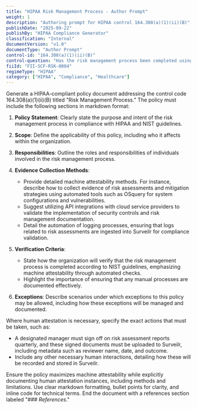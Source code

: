 ```yaml
---
title: "HIPAA Risk Management Process - Author Prompt"
weight: 1
description: "Authoring prompt for HIPAA control 164.308(a)(1)(ii)(B)"
publishDate: "2025-09-22"
publishBy: "HIPAA Compliance Generator"
classification: "Internal"
documentVersion: "v1.0"
documentType: "Author Prompt"
control-id: "164.308(a)(1)(ii)(B)"
control-question: "Has the risk management process been completed using IAW NIST Guidelines? (R)"
fiiId: "FII-SCF-RSK-0004"
regimeType: "HIPAA"
category: ["HIPAA", "Compliance", "Healthcare"]
---
```


Generate a HIPAA-compliant policy document addressing the control code 164.308(a)(1)(ii)(B) titled "Risk Management Process." The policy must include the following sections in markdown format: 

1. **Policy Statement**: Clearly state the purpose and intent of the risk management process in compliance with HIPAA and NIST guidelines.

2. **Scope**: Define the applicability of this policy, including who it affects within the organization.

3. **Responsibilities**: Outline the roles and responsibilities of individuals involved in the risk management process.

4. **Evidence Collection Methods**: 
   - Provide detailed machine attestability methods. For instance, describe how to collect evidence of risk assessments and mitigation strategies using automated tools such as OSquery for system configurations and vulnerabilities.
   - Suggest utilizing API integrations with cloud service providers to validate the implementation of security controls and risk management documentation.
   - Detail the automation of logging processes, ensuring that logs related to risk assessments are ingested into Surveilr for compliance validation.

5. **Verification Criteria**: 
   - State how the organization will verify that the risk management process is completed according to NIST guidelines, emphasizing machine attestability through automated checks.
   - Highlight the importance of ensuring that any manual processes are documented effectively.

6. **Exceptions**: Describe scenarios under which exceptions to this policy may be allowed, including how these exceptions will be managed and documented.

Where human attestation is necessary, specify the exact actions that must be taken, such as:
- A designated manager must sign off on risk assessment reports quarterly, and these signed documents must be uploaded to Surveilr, including metadata such as reviewer name, date, and outcome.
- Include any other necessary human interactions, detailing how these will be recorded and stored in Surveilr.

Ensure the policy maximizes machine attestability while explicitly documenting human attestation instances, including methods and limitations. Use clear markdown formatting, bullet points for clarity, and inline code for technical terms. End the document with a references section labeled "### _References_."